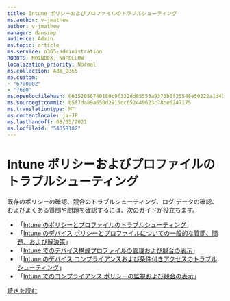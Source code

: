 ```yaml
---
title: Intune ポリシーおよびプロファイルのトラブルシューティング
ms.author: v-jmathew
author: v-jmathew
manager: dansimp
audience: Admin
ms.topic: article
ms.service: o365-administration
ROBOTS: NOINDEX, NOFOLLOW
localization_priority: Normal
ms.collection: Adm_O365
ms.custom:
- "6700002"
- "7680"
ms.openlocfilehash: 06352056740180c9f332dd85553a9373b0f25548e50222a1d4bf9d502f513dfb
ms.sourcegitcommit: b5f7da89a650d2915dc652449623c78be6247175
ms.translationtype: MT
ms.contentlocale: ja-JP
ms.lasthandoff: 08/05/2021
ms.locfileid: "54058187"
---
```

# <a name="troubleshooting-the-intune-policy-and-profiles"></a>Intune ポリシーおよびプロファイルのトラブルシューティング

既存のポリシーの確認、競合のトラブルシューティング、ログ データの確認、およびよくある質問や問題を確認するには、次のガイドが役立ちます。

- 「[Intune のポリシーとプロファイルのトラブルシューティング](https://docs.microsoft.com/troubleshoot/mem/intune/troubleshoot-policies-in-microsoft-intune)」
- 「[Intune のデバイス ポリシーとプロファイルについての一般的な質問、問題、および解決策](https://docs.microsoft.com/mem/intune/configuration/device-profile-troubleshoot)」
- 「[Intune でのデバイス構成プロファイルの管理および競合の表示](https://docs.microsoft.com/mem/intune/configuration/device-profile-monitor)」
- 「[Intune のデバイス コンプライアンスおよび条件付きアクセスのトラブルシューティング](https://docs.microsoft.com/troubleshoot/mem/intune/troubleshoot-conditional-access)」
- 「[Intune でのコンプライアンス ポリシーの監視および競合の表示](https://docs.microsoft.com/mem/intune/protect/compliance-policy-monitor)」

[続きを読む](https://docs.microsoft.com/mem/intune/configuration/device-profiles)
